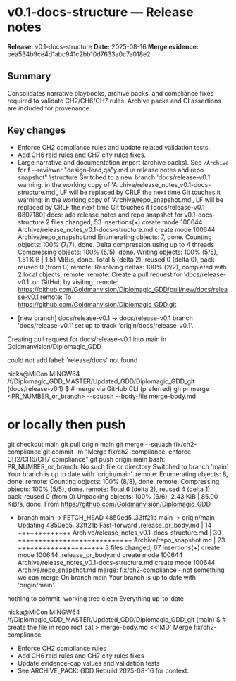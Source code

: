 # v0.1-docs-structure — Release notes

**Release:** v0.1-docs-structure
**Date:** 2025-08-16
**Merge evidence:** bea534b9ce4d1abc941c2bb10d7633a0c7a018e2

## Summary
Consolidates narrative playbooks, archive packs, and compliance fixes required to validate CH2/CH6/CH7 rules. Archive packs and CI assertions are included for provenance.

## Key changes
- Enforce CH2 compliance rules and update related validation tests.
- Add CH6 raid rules and CH7 city rules fixes.
- Large narrative and documentation import (archive packs). See `/Archive` for f  --reviewer "design-lead,qa"y.md \e release notes and repo snapshot" \structure
Switched to a new branch 'docs/release-v0.1'
warning: in the working copy of 'Archive/release_notes_v0.1-docs-structure.md', LF will be replaced by CRLF the next time Git touches it
warning: in the working copy of 'Archive/repo_snapshot.md', LF will be replaced by CRLF the next time Git touches it
[docs/release-v0.1 8807180] docs: add release notes and repo snapshot for v0.1-docs-structure
 2 files changed, 53 insertions(+)
 create mode 100644 Archive/release_notes_v0.1-docs-structure.md
 create mode 100644 Archive/repo_snapshot.md
Enumerating objects: 7, done.
Counting objects: 100% (7/7), done.
Delta compression using up to 4 threads
Compressing objects: 100% (5/5), done.
Writing objects: 100% (5/5), 1.51 KiB | 1.51 MiB/s, done.
Total 5 (delta 2), reused 0 (delta 0), pack-reused 0 (from 0)
remote: Resolving deltas: 100% (2/2), completed with 2 local objects.
remote:
remote: Create a pull request for 'docs/release-v0.1' on GitHub by visiting:
remote:      https://github.com/Goldmanvision/Diplomagic_GDD/pull/new/docs/release-v0.1
remote:
To https://github.com/Goldmanvision/Diplomagic_GDD.git
 * [new branch]      docs/release-v0.1 -> docs/release-v0.1
branch 'docs/release-v0.1' set up to track 'origin/docs/release-v0.1'.

Creating pull request for docs/release-v0.1 into main in Goldmanvision/Diplomagic_GDD

could not add label: 'release/docs' not found

nicka@MiCon MINGW64 /f/Diplomagic_GDD_MASTER/Updated_GDD/Diplomagic_GDD_git (docs/release-v0.1)
$ # merge via GitHub CLI (preferred)
gh pr merge <PR_NUMBER_or_branch> --squash --body-file merge-body.md

# or locally then push
git checkout main
git pull origin main
git merge --squash fix/ch2-compliance
git commit -m "Merge fix/ch2-compliance: enforce CH2/CH6/CH7 compliance"
git push origin main
bash: PR_NUMBER_or_branch: No such file or directory
Switched to branch 'main'
Your branch is up to date with 'origin/main'.
remote: Enumerating objects: 8, done.
remote: Counting objects: 100% (8/8), done.
remote: Compressing objects: 100% (5/5), done.
remote: Total 6 (delta 2), reused 4 (delta 1), pack-reused 0 (from 0)
Unpacking objects: 100% (6/6), 2.43 KiB | 85.00 KiB/s, done.
From https://github.com/Goldmanvision/Diplomagic_GDD
 * branch            main       -> FETCH_HEAD
   4850ed5..33ff21b  main       -> origin/main
Updating 4850ed5..33ff21b
Fast-forward
 .release_pr_body.md                          | 14 +++++++++++++
 Archive/release_notes_v0.1-docs-structure.md | 30 ++++++++++++++++++++++++++++
 Archive/repo_snapshot.md                     | 23 +++++++++++++++++++++
 3 files changed, 67 insertions(+)
 create mode 100644 .release_pr_body.md
 create mode 100644 Archive/release_notes_v0.1-docs-structure.md
 create mode 100644 Archive/repo_snapshot.md
merge: fix/ch2-compliance - not something we can merge
On branch main
Your branch is up to date with 'origin/main'.

nothing to commit, working tree clean
Everything up-to-date

nicka@MiCon MINGW64 /f/Diplomagic_GDD_MASTER/Updated_GDD/Diplomagic_GDD_git (main)
$ # create the file in repo root
cat > merge-body.md <<'MD'
Merge fix/ch2-compliance

- Enforce CH2 compliance rules
- Add CH6 raid rules and CH7 city rules fixes
- Update evidence-cap values and validation tests
- See ARCHIVE_PACK: GDD Rebuild 2025-08-16 for context.
